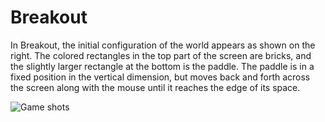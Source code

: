 # Breakout
In Breakout, the initial configuration of the world appears as shown on the right. The colored
rectangles in the top part of the screen are bricks, and the slightly larger rectangle at the
bottom is the paddle. The paddle is in a fixed position in the vertical dimension, but moves
back and forth across the screen along with the mouse until it reaches the edge of its space.



![Game shots](https://user-images.githubusercontent.com/119602009/211140438-d2455fe2-0775-464f-ba6d-7de9d2f591d5.png)


